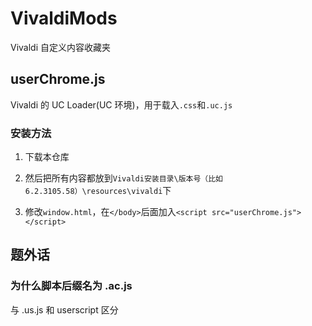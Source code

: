 # VivaldiMods

Vivaldi 自定义内容收藏夹

## userChrome.js

Vivaldi 的 UC Loader(UC 环境)，用于载入`.css`和`.uc.js`

### 安装方法

1. 下载本仓库

2. 然后把所有内容都放到`Vivaldi安装目录\版本号（比如6.2.3105.58）\resources\vivaldi`下
3. 修改`window.html`，在`</body>`后面加入`<script src="userChrome.js"></script>`

## 题外话

### 为什么脚本后缀名为 .ac.js

与 .us.js 和 userscript 区分